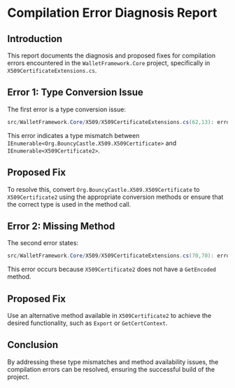 # Compilation Error Diagnosis Report

## Introduction
This report documents the diagnosis and proposed fixes for compilation errors encountered in the `WalletFramework.Core` project, specifically in `X509CertificateExtensions.cs`.

## Error 1: Type Conversion Issue
The first error is a type conversion issue:
```csharp
src/WalletFramework.Core/X509/X509CertificateExtensions.cs(62,13): error CS1503: Argument 1: cannot convert from 'IEnumerable<Org.BouncyCastle.X509.X509Certificate>' to 'IEnumerable<X509Certificate2>'
```
This error indicates a type mismatch between `IEnumerable<Org.BouncyCastle.X509.X509Certificate>` and `IEnumerable<X509Certificate2>`.

## Proposed Fix
To resolve this, convert `Org.BouncyCastle.X509.X509Certificate` to `X509Certificate2` using the appropriate conversion methods or ensure that the correct type is used in the method call.

## Error 2: Missing Method
The second error states:
```csharp
src/WalletFramework.Core/X509/X509CertificateExtensions.cs(70,70): error CS1061: 'X509Certificate2' does not contain a definition for 'GetEncoded'
```
This error occurs because `X509Certificate2` does not have a `GetEncoded` method.

## Proposed Fix
Use an alternative method available in `X509Certificate2` to achieve the desired functionality, such as `Export` or `GetCertContext`.

## Conclusion
By addressing these type mismatches and method availability issues, the compilation errors can be resolved, ensuring the successful build of the project.